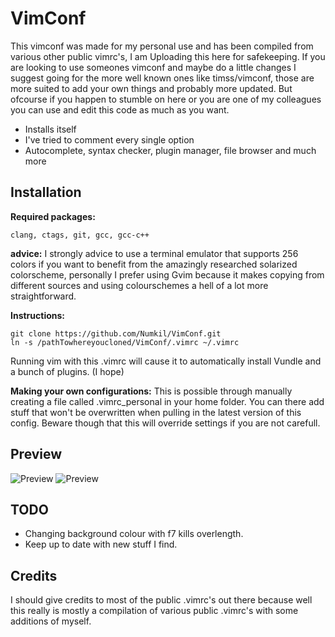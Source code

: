 VimConf
=======
This vimconf was made for my personal use and has been compiled from various other public vimrc's, I
am Uploading this here for safekeeping.
If you are looking to use someones vimconf and maybe do a little changes I suggest going for the
more well known ones like timss/vimconf, those are more suited to add your own things and
probably more updated.
But ofcourse if you happen to stumble on here or you are one of my colleagues you can use and edit this code as much as you want.

* Installs itself
* I've tried to comment every single option
* Autocomplete, syntax checker, plugin manager, file browser and much more

Installation
------------
**Required packages:** 

    clang, ctags, git, gcc, gcc-c++

**advice:** I strongly advice to use a terminal emulator that supports 256 colors if you
want to benefit from the amazingly researched solarized colorscheme, personally I prefer using Gvim
because it makes copying from different sources and using colourschemes a hell of a lot more straightforward.

**Instructions:**

    git clone https://github.com/Numkil/VimConf.git
    ln -s /pathTowhereyoucloned/VimConf/.vimrc ~/.vimrc

Running vim with this .vimrc will cause it to automatically install Vundle and a bunch of plugins. (I
hope)

**Making your own configurations:** This is possible through manually creating a file called
.vimrc_personal in your home folder. You can there add stuff that won't be overwritten when pulling in
the latest version of this config. Beware though that this will override settings if you are not
carefull. 

Preview
-------
![Preview](http://i.imgur.com/DQ1IRvj.png "light")
![Preview](http://i.imgur.com/5LEeZ1w.png "dark")

TODO
----
* Changing background colour with f7 kills overlength.
* Keep up to date with new stuff I find.

Credits
-------
I should give credits to most of the public .vimrc's out there because well this really is mostly a
compilation of various public .vimrc's with some additions of myself.


